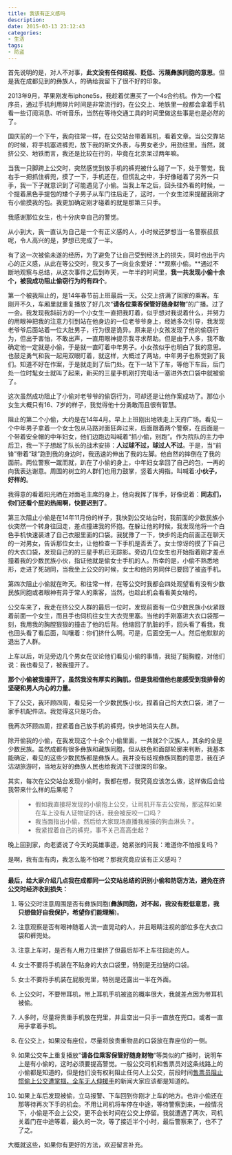 ```yaml
---
title: 我该有正义感吗
description: 
date: 2015-03-13 23:12:43
categories:
- 生活
tags:
- 防盗
---
```


首先说明的是，对人不对事，**此文没有任何歧视、贬低、污蔑彝族同胞的意思**。但是我在成都见到的彝族人，的确给我留下了很不好的印象。

2013年9月，苹果刚发布iphone5s，我趁着优惠买了一个4s合约机。作为一个程序员，通过手机利用碎片时间是非常流行的，在公交上、地铁里一般都会拿着手机看一些订阅消息、听听音乐，当然在等待交通工具的时间里做这些事是也是必然的了。

国庆前的一个下午，我向往常一样，在公交站台带着耳机，看着文章。当公交靠站的时候，将手机塞进裤兜，放下我的斯文外表，与男女老少，用劲往里。当然，就挤公交、地铁而言，我还是比较在行的，毕竟在北京呆过两年嘛。

当我一只脚跨上公交时，突然感觉到放手机的裤兜被什么碰了一下，处于警觉，我右手一把抓住裤兜，摸了一下，手机还在，但慌乱之中，手好像碰着了另外一只手，我一下子就意识到了可能遇见了小偷。当我上车之后，回头往外看的时候，一个提着黑色手提包的矮个子男子从车门往后走了，这时，一个女生过来提醒我刚才有小偷摸我的包。我更加确定刚才碰着的就是那第三只手。

我感谢那位女生，也十分庆幸自己的警觉。

从小到大，我一直认为自己是一个有正义感的人，小时候还梦想当一名警察叔叔呢，令人高兴的是，梦想已完成了一半。

有了这一次被偷未遂的经历，为了避免了让自己受到经济上的损失，同时也出于内心的正义感，从此在等公交时，我又多了一向业余爱好：**观察小偷。**通过不断地观察与总结，从这次事件之后到昨天，一年半的时间里，**我一共发现小偷十余个，被我成功阻止偷窃行为的有四个**。

第一个被我阻止的，是14年春节前上班最后一天。公交上挤满了回家的乘客。车刚开不久，车厢里就重复播放了好几次“**请各位乘客保管好随身财物**”的广播。过了一会。我发现我斜前方的一个小女生一直把我盯着，似乎想对我说着什么，并努力的用眼神把我的注意力引到站在他身边的一位老爷爷身上，经她多次引导，我发现老爷爷后面站着一位大肚男子，行为很是诡异。原来是小女孩发现了他的偷窃行为，但出于害怕，不敢出声，一直用眼神提示我寻求帮助。但是由于人多，我不敢确定他一定就是小偷，于是就一直盯着中年男子。小女孩似乎也明白了我的意思。也鼓足勇气和我一起用双眼盯着，就这样，大概过了两站，中年男子也察觉到了我们。知道不好在作案，于是就走到了后门处。在下一站下了车，等他下车后，后门处一位时髦女士就叫了起来，新买的三星手机刚打完电话一塞进外衣口袋中就被偷了。

这次虽然成功阻止了小偷对老爷爷的偷窃行为，可却还是让他作案成功了。那位小女生大概只有16、7岁的样子，我觉得他十分勇敢而且很有智慧。

阻止的第二个小偷，大约是在14年4月。早上上班刚出地铁走上天府广场。看见一个中年男子拿着一个女士包从马路对面狂奔过来，后面跟着两个警察，在后面是一个带着安全帽的中年妇女，他们边跑边叫喊着“抓小偷，别跑”。作为院队的主力中后卫，我一下子想起了队长的战术安排：**人过球不过，球过人不过**。于是，当“前锋”带着“球”跑到我的身边时，我迅速的伸出了我的左脚。他自然的摔倒在了我的面前。两位警察一蹴而就，趴在了小偷的身上，中年妇女拿回了自己的包，一再的向我表达谢意。周围的树立的人群们也用力鼓掌，竖着大拇指。叫喊着:**小伙子，好样的**。

我得意的看着阳光晒在对面毛主席的身上，他向我挥了挥手，好像说着：**同志们，你们还看个屁的热闹啊，快要迟到了**。

第三次阻止小偷是在14年11月份的样子，我快到公交站台时，我前面的少数民族小伙突然一个转身往回走，差点撞进我的怀抱。在躲让他的时候，我发现他将一个白色手机快速装进了自己衣服里面的口袋。我犹豫了一下，快步的走向前面正在聊天的一对男女，告诉那位女士，让他检查一下手机是否丢了。女士惊讶的摸了下自己的大衣口袋，发现自己的的三星手机已无踪影。旁边几位女生也开始指着刚才差点撞着我的少数民族小伙，指证他就是偷女士手机的人。所幸的是，小偷不熟悉地形，走进了死胡同，当我坐上公交的时候，女士和他的男同伴已要回了被盗手机。

第四次阻止小偷就在昨天。和往常一样，在等公交时我都会四处观望看有没有少数民族同胞或者眼神有异于常人的乘客，当然，也趁此机会看看美女啥的。

公交车来了，我走在挤公交人群的最后一位时，发现前面有一位少数民族小伙紧跟着前面一个女生，而且手也伺机往女生大衣兜里塞。当他的手刚塞进大衣口袋那一刻，我用我的胸膛狠狠的撞击了他的后背。他缩回了肮脏的手，回头看了看我，我也回头看了看后面，叫嚷着：你们挤什么啊。可是，后面空无一人。然后他默默的退出了人群。

上车以后，听见旁边几个男女在议论他们看见小偷的事情，我挺了挺胸膛，对他们说：我也看见了，被我撞开了。

**那个小偷被我撞开了，虽然我没有厚实的胸肌，但是我相信他也能感受到我排骨的坚硬和男人内心的力量。**

下了公交，我环顾四周，看见另一个少数民族小伙，捏着自己的大衣口袋，进了一家手机配件店。我觉得这只是巧合。

我再次环顾四周，捏紧着自己放手机的裤兜，快步地消失在人群。

除开偷我的小偷，在我发现这个十余个小偷里面，一共就2个汉族人，其余的全是少数民族。虽然成都有很多彝族和藏族同胞，但从肤色和面部轮廓来判断，我基本能确定，看见的这些少数民族都是彝族人。我并没有歧视彝族同胞的意思，我在泸沽湖旅游时，当地友好的彝族人民也给我流下过很深的印象。

其实，每次在公交站台发现小偷时，我都在想，我究竟应该怎么做，这样做后会给我带来什么样的后果呢？

> - 假如我直接将发现的小偷抱上公交，让司机开车去公安局，那这样如果在车上没有人证物证的话，我会被反咬一口吗？
> - 我当面指出小偷，然后给大家现场直播我被揍的狗血淋头？。
> - 我紧捏着自己的裤兜，事不关己高高坐起？

晚上回到家，向老婆说了今天的英雄事迹，她紧张的问我：难道你不怕报复吗？

是啊，我有血有肉，我怎么能不怕呢？那我究竟应该有正义感吗？

* * *

**最后，给大家介绍几点我在成都同一公交站总结的识别小偷和防窃方法，避免在挤公交时经济收到损失：**

1. 等公交时注意周围是否有彝族同胞(**彝族同胞，对不起，我没有贬低意思，我只想做好自我保护，希望你们能理解**)。

2. 注意观察是否有眼神随着人流一直晃动的人，并且眼睛注视的部位多在大衣口袋和裤兜处。

3. 注意上车时，是否有人用力往里挤了但最后却不上车往回走的人。

4. 女士不要将手机装在不贴身的大衣口袋里，特别是无拉链的口袋。

5. 女士不要将手机装在屁股兜里，特别是还露出一半在外面。

6. 上公交时，不要带耳机，带上耳机手机被盗的概率很大，我就差点因为带耳机被偷。

7. 人多时，尽量将贵重手机放在兜里，并且空出一只手一直放在兜口。或者一直用手拿着手机。

8. 在公交上，如果没有座位，尽量将放贵重物品的口袋放在靠座位的一侧。

9. 如果公交车上重复播放”**请各位乘客保管好随身财物**“等类似的广播时，说明车上是有小偷的，这时必须要提高警觉。一般公交司机和售票员对这条线路上的小偷都是知道的，但是他们没有权利阻止任何人上公交，前段时间[售票员阻止惯偷上公交遭掌掴，全车无人伸援手](http://news.sina.com.cn/s/2015-01-27/055731447280.shtml)的新闻大家应该都是知道的。

10. 如果上车后发现被偷，立马报警、下车回到你刚才上车的地方。也许小偷还在那等待再次下手的机会。不用让司机将车停在中途，等待警察到来，一般情况下，小偷是不会上公交，更不会长时间在公交上停留。我就遭遇了两次，司机关着门在中途等着，最久的一次，等了接近半个小时，最后警察来了，也不了了之。

大概就这些，如果你有更好的方法，欢迎留言补充。